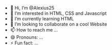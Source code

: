 - 👋 Hi, I’m @Alexius25
- 👀 I’m interested in HTML, CSS and Javascript 
- 🌱 I’m currently learning HTML
- 💞️ I’m looking to collaborate on a cool Website
- 📫 How to reach me ...
- 😄 Pronouns: ...
- ⚡ Fun fact: ...

<!---
Alexius25/Alexius25 is a ✨ special ✨ repository because its `README.md` (this file) appears on your GitHub profile.
You can click the Preview link to take a look at your changes.
--->
